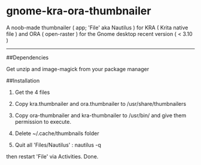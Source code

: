 gnome-kra-ora-thumbnailer
=========================

A noob-made thumbnailer ( app; 'File' aka Nautilus ) for KRA ( Krita native file ) and ORA ( open-raster ) for the Gnome desktop recent version ( &lt; 3.10 )   

___

##Dependencies

Get unzip and image-magick from your package manager

##Installation
1. Get the 4 files

2. Copy kra.thumbnailer and ora.thumbnailer to /usr/share/thumbnailers

3. Copy ora-thumbnailer and kra-thumbnailer to /usr/bin/ and give them permission to execute. 

4. Delete ~/.cache/thumbnails folder 

5. Quit all 'Files/Nautilus' : nautilus -q

then restart 'File' via Activities. Done.

